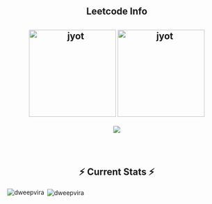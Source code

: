 
<!--<div align="center"> 
  
 <h2>🐍 Contributions 🐍</h2>
  <img alt="snake eating my contributions" src="https://raw.githubusercontent.com/salesp07/salesp07/output/github-contribution-grid-snake.svg" />
</div> --!>
<!--
<h2 align="center">Leetcode Info<h2>  
<p align="center">
  <a href="https://leetcode.com/dweepvira/" target="_blank"><img align="center" src="https://leetcode.com/static/images/badges/2024/gif/2024-02.gif" alt="jyot" height="200" width="200" /></a>
  <a href="https://leetcode.com/dweepvira/" target="_blank"><img align="center" src="https://leetcode.com/static/images/badges/2024/gif/2024-03.gif" alt="jyot" height="200" width="200" /></a>
  <a href="https://leetcode.com/dweepvira/" target="_blank"><img align="center" src="https://assets.leetcode.com/static_assets/marketing/2024-200.gif" alt="jyot" height="200" width="200" /></a>
  <a href="https://leetcode.com/dweepvira/" target="_blank"><img align="center" src="https://assets.leetcode.com/static_assets/marketing/2024-100.gif" alt="jyot" height="200" width="200" /></a>
</p>
-->
<h2 align="center">Leetcode Info<h2>  
<p align="center">
  <a href="https://leetcode.com/dweepvira/" target="_blank"><img align="center" src="https://leetcode.com/static/images/badges/2025/gif/2025-03.gif" alt="jyot" height="200" width="200" /></a>
  <a href="https://leetcode.com/dweepvira/" target="_blank"><img align="center" src="https://assets.leetcode.com/static_assets/others/lg2550.gif" alt="jyot" height="200" width="200" /></a>
</p>
<p align="center">
  <img  align=top flex-grow=1 src="https://leetcard.jacoblin.cool/dweepvira?theme=dark&font=Nunito&ext=heatmap" />  
</p>

<br>
  <h2 align="center">⚡ Current Stats ⚡</h2>

<p><img align="left" src="https://github-readme-stats.vercel.app/api/top-langs?username=dweepvira&show_icons=true&locale=en" alt="dweepvira" /></p>
<p>&nbsp;<img align="center" src="https://github-readme-stats.vercel.app/api?username=dweepvira&show_icons=true&locale=en" alt="dweepvira" /></p>






